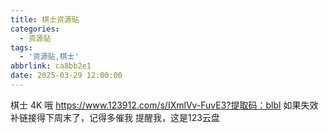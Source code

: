 ```yaml
---
title: 棋士资源贴
categories:
  - 资源贴
tags:
  - '资源贴,棋士'
abbrlink: ca8bb2e1
date: 2025-03-29 12:00:00
---
```

棋士 4K 哦
https://www.123912.com/s/IXmlVv-FuvE3?提取码：blbl
如果失效补链接得下周末了，记得多催我 提醒我，这是123云盘
